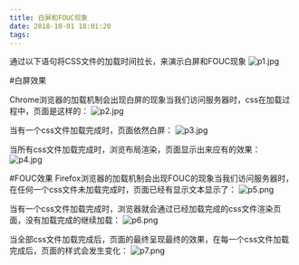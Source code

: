 ```yaml
---
title: 白屏和FOUC现象
date: 2018-10-01 18:01:20
tags:
---
```


通过以下语句将CSS文件的加载时间拉长，来演示白屏和FOUC现象
![p1.jpg](https://upload-images.jianshu.io/upload_images/14339384-fcb99d394be45e4c.jpg?imageMogr2/auto-orient/strip%7CimageView2/2/w/1240)

#白屏效果

Chrome浏览器的加载机制会出现白屏的现象当我们访问服务器时，css在加载过程中，页面是这样的：
![p2.jpg](https://upload-images.jianshu.io/upload_images/14339384-816e95cceee328f4.jpg?imageMogr2/auto-orient/strip%7CimageView2/2/w/1240)

当有一个css文件加载完成时，页面依然白屏：
![p3.jpg](https://upload-images.jianshu.io/upload_images/14339384-dfce2b6069e4ee24.jpg?imageMogr2/auto-orient/strip%7CimageView2/2/w/1240)

当所有css文件加载完成时，浏览布局渲染，页面显示出来应有的效果：
![p4.jpg](https://upload-images.jianshu.io/upload_images/14339384-16f43d75920527b3.jpg?imageMogr2/auto-orient/strip%7CimageView2/2/w/1240)

#FOUC效果
Firefox浏览器的加载机制会出现FOUC的现象当我们访问服务器时，在任何一个css文件未加载完成时，页面已经有显示文本显示了：
![p5.png](https://upload-images.jianshu.io/upload_images/14339384-802f547fe7896b1d.png?imageMogr2/auto-orient/strip%7CimageView2/2/w/1240)

当有一个css文件加载完成时，浏览器就会通过已经加载完成的css文件渲染页面，没有加载完成的继续加载：
![p6.png](https://upload-images.jianshu.io/upload_images/14339384-4ca7c061954e6490.png?imageMogr2/auto-orient/strip%7CimageView2/2/w/1240)

当全部css文件加载完成后，页面的最终呈现最终的效果，在每一个css文件加载完成后，页面的样式会发生变化：
![p7.png](https://upload-images.jianshu.io/upload_images/14339384-f45228727bc00c4b.png?imageMogr2/auto-orient/strip%7CimageView2/2/w/1240)